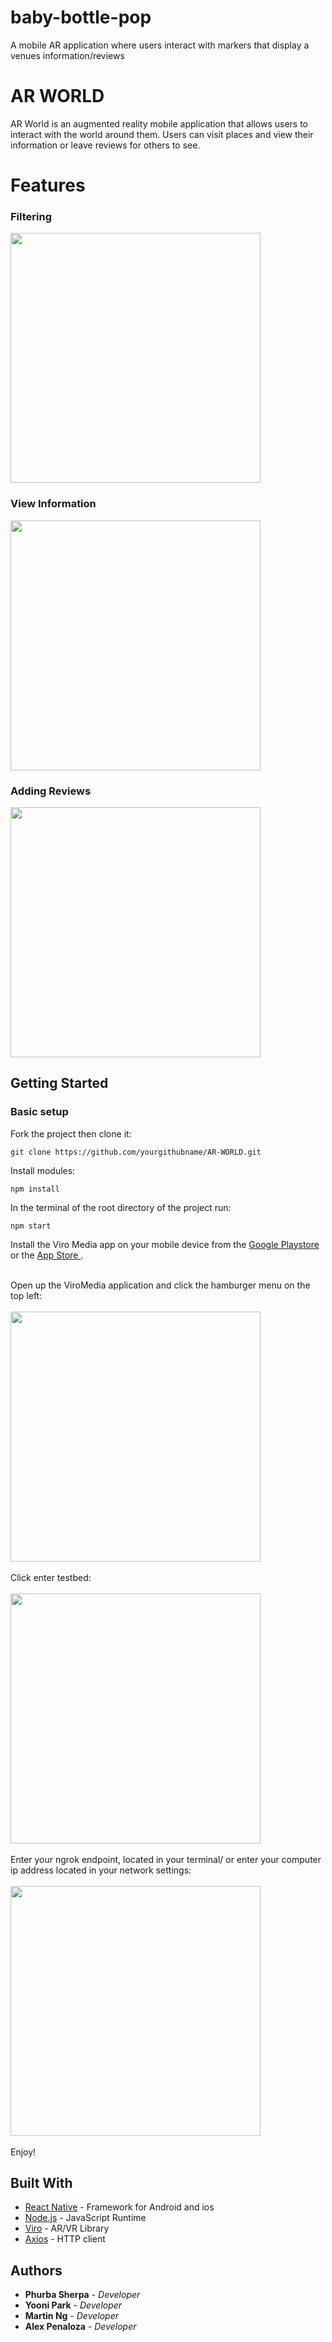 # baby-bottle-pop
A mobile AR application where users interact with markers that display a venues information/reviews
<!-- # capstone

## Project Title - mARket

## Overview
## Create an application to place advertisements in the AR World.

## MVP
## Place a 2D image on a physical wall. Users will be able to
## request an advertisement image to be placed. The advertisement should be static.

## Stretch Goals
## Getting the advertisement on a specific building wall based on the user's
## address input.

## Technical Challenges
## Grabbing the Z-coordinates in the cartesian coordinate system and inputting it
## into our AR world. -->

# AR WORLD

AR World is an augmented reality mobile application that allows users to interact with the world around them. Users can visit places and view their information or leave reviews for others to see.

# Features

<h3>Filtering</h3>
<img src='./js/res/filtering.png' width='400'>
<h3>View Information</h3>
<img src='./js/res/view.png' width='400'>
<h3>Adding Reviews</h3>
<img src='./js/res/addreview.png' width='400'>

## Getting Started

<h3>Basic setup</h3>
Fork the project then clone it:

```
git clone https://github.com/yourgithubname/AR-WORLD.git
```

Install modules:

```
npm install
```

In the terminal of the root directory of the project run:

```
npm start
```

Install the Viro Media app on your mobile device from the <a href="https://play.google.com/store/apps/details?id=com.viromedia.viromedia&hl=en_US"> Google Playstore </a> or the <a href="https://apps.apple.com/us/app/viro-media/id1163100576">App Store </a>. <br /><br/>

Open up the ViroMedia application and click the hamburger menu on the top left:
<br/>
<br/>
<img src="./js/res/ham.jpg" width="400" />
<br/>
<br/>
Click enter testbed:
<br/>
<br/>
<img src="./js/res/test.jpg" width="400" />
<br/>
<br/>
Enter your ngrok endpoint, located in your terminal/ or enter your computer ip address located in your network settings:
<br/>
<br/>
<img src="./js/res/grok.jpg" width="400" />
<br/>
<br/>
Enjoy!

## Built With

- [React Native](https://facebook.github.io/react-native/) - Framework for Android and ios
- [Node.js](https://nodejs.org/en/) - JavaScript Runtime
- [Viro](https://viromedia.com/) - AR/VR Library
- [Axios](https://www.npmjs.com/package/axios) - HTTP client

## Authors

- **Phurba Sherpa** - _Developer_
- **Yooni Park** - _Developer_
- **Martin Ng** - _Developer_
- **Alex Penaloza** - _Developer_
